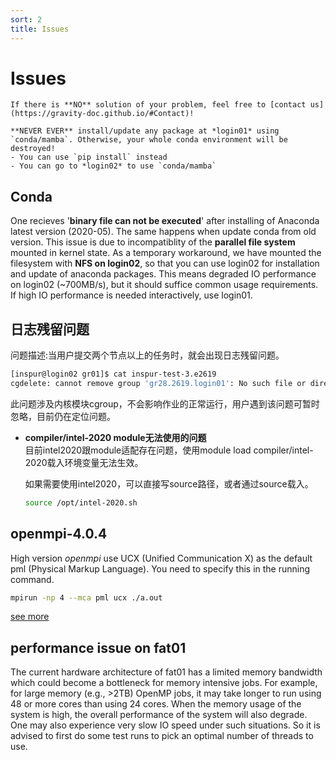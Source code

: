 ```yaml
---
sort: 2
title: Issues
---
```


# Issues

```note
If there is **NO** solution of your problem, feel free to [contact us](https://gravity-doc.github.io/#Contact)!
```

```danger
**NEVER EVER** install/update any package at *login01* using `conda/mamba`. Otherwise, your whole conda environment will be destroyed!   
- You can use `pip install` instead   
- You can go to *login02* to use `conda/mamba`   
```
## **Conda**   
One recieves '**binary file can not be executed**' after installing of Anaconda latest version (2020-05). 
The same happens when update conda from old version.
This issue is due to incompatiblity of the **parallel file system** mounted in kernel state. 
As a temporary workaround, we have mounted the filesystem with **NFS on login02**, so that you can use login02 for installation and update of anaconda packages. This means degraded IO performance on login02 (~700MB/s), but it should suffice common usage requirements. If high IO performance is needed interactively, use login01.

## **日志残留问题**        

  问题描述:当用户提交两个节点以上的任务时，就会出现日志残留问题。

  ```bash
  [inspur@login02 gr01]$ cat inspur-test-3.e2619
  cgdelete: cannot remove group 'gr28.2619.login01': No such file or directory
  ```
  此问题涉及内核模块cgroup，不会影响作业的正常运行，用户遇到该问题可暂时忽略，目前仍在定位问题。

- **compiler/intel-2020 module无法使用的问题**     
  目前intel2020跟module适配存在问题，使用module load compiler/intel-2020载入环境变量无法生效。

  如果需要使用intel2020，可以直接写source路径，或者通过source载入。

  ```bash
  source /opt/intel-2020.sh
  ```

## **openmpi-4.0.4**     
High version *openmpi* use UCX (Unified Communication X) as the default pml (Physical Markup Language).
You need to specify this in the running command.
```bash
mpirun -np 4 --mca pml ucx ./a.out
```
[see more](https://github.com/openucx/ucx/wiki/OpenMPI-and-OpenSHMEM-installation-with-UCX)

## **performance issue on fat01**   
The current hardware architecture of fat01 has a limited memory bandwidth which could become a bottleneck for memory intensive jobs. For example, for large memory (e.g., >2TB) OpenMP jobs, it may take longer to run using 48 or more cores than using 24 cores. When the memory usage of the system is high, the overall performance of the system will also degrade. One may also experience very slow IO speed under such situations. So it is advised to first do some test runs to pick an optimal number of threads to use. 
